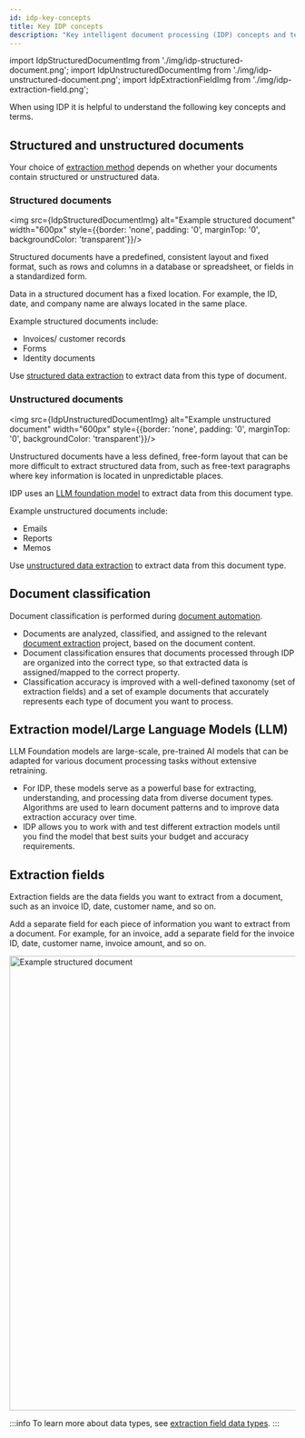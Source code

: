 ```yaml
---
id: idp-key-concepts
title: Key IDP concepts
description: "Key intelligent document processing (IDP) concepts and terms, such as the difference between structured and unstructured documents."
---
```


import IdpStructuredDocumentImg from './img/idp-structured-document.png';
import IdpUnstructuredDocumentImg from './img/idp-unstructured-document.png';
import IdpExtractionFieldImg from './img/idp-extraction-field.png';

When using IDP it is helpful to understand the following key concepts and terms.

## Structured and unstructured documents

Your choice of [extraction method](idp-document-extraction.md#create-extraction-project) depends on whether your documents contain structured or unstructured data.

### Structured documents

<div class="double-column-container">
<div class="double-column-left"  style={{marginRight: '30px'}}>

<img src={IdpStructuredDocumentImg} alt="Example structured document" width="600px" style={{border: 'none', padding: '0', marginTop: '0', backgroundColor: 'transparent'}}/>

</div>
<div class="double-column-right">

Structured documents have a predefined, consistent layout and fixed format, such as rows and columns in a database or spreadsheet, or fields in a standardized form.

Data in a structured document has a fixed location. For example, the ID, date, and company name are always located in the same place.

Example structured documents include:

- Invoices/ customer records
- Forms
- Identity documents

Use [structured data extraction](idp-structured-extraction.md) to extract data from this type of document.

</div>
</div>

### Unstructured documents

<div class="double-column-container">
<div class="double-column-left"  style={{marginRight: '30px'}}>

<img src={IdpUnstructuredDocumentImg} alt="Example unstructured document" width="600px" style={{border: 'none', padding: '0', marginTop: '0', backgroundColor: 'transparent'}}/>

</div>
<div class="double-column-right">

Unstructured documents have a less defined, free-form layout that can be more difficult to extract structured data from, such as free-text paragraphs where key information is located in unpredictable places.

IDP uses an [LLM foundation model](#llm-foundation-models) to extract data from this document type.

Example unstructured documents include:

- Emails
- Reports
- Memos

Use [unstructured data extraction](idp-unstructured-extraction.md) to extract data from this document type.

</div>
</div>

## Document classification

Document classification is performed during [document automation](idp-document-automation.md).

- Documents are analyzed, classified, and assigned to the relevant [document extraction](idp-document-extraction.md) project, based on the document content.
- Document classification ensures that documents processed through IDP are organized into the correct type, so that extracted data is assigned/mapped to the correct property.
- Classification accuracy is improved with a well-defined taxonomy (set of extraction fields) and a set of example documents that accurately represents each type of document you want to process.

## Extraction model/Large Language Models (LLM)

LLM Foundation models are large-scale, pre-trained AI models that can be adapted for various document processing tasks without extensive retraining.

- For IDP, these models serve as a powerful base for extracting, understanding, and processing data from diverse document types. Algorithms are used to learn document patterns and to improve data extraction accuracy over time.
- IDP allows you to work with and test different extraction models until you find the model that best suits your budget and accuracy requirements.

## Extraction fields

Extraction fields are the data fields you want to extract from a document, such as an invoice ID, date, customer name, and so on.

Add a separate field for each piece of information you want to extract from a document. For example, for an invoice, add a separate field for the invoice ID, date, customer name, invoice amount, and so on.

<img src={IdpExtractionFieldImg} alt="Example structured document" width="800px"/>

:::info
To learn more about data types, see [extraction field data types](idp-reference.md#extraction-field-data-types).
:::
